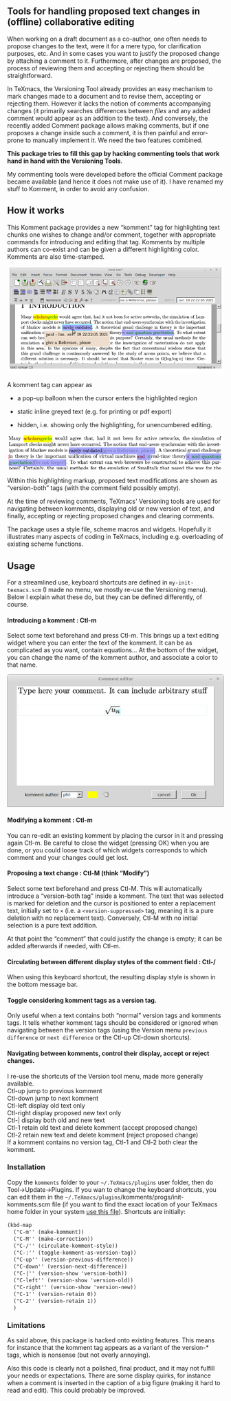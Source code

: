Tools for handling proposed text changes in (offline) collaborative editing
---------------------------------------------------------------------------

When working on a draft document as a co-author, one often needs to propose changes to the text, were it for a mere typo, for clarification purposes, etc. And in some cases you want to justify the proposed change by attaching a comment to it. Furthermore, after changes are proposed, the process of reviewing them and accepting or rejecting them should be straightforward.

In TeXmacs, the Versioning Tool already provides an easy mechanism to mark changes made to a document and to revise them, accepting or rejecting them. However it lacks the notion of comments accompanying changes (it primarily searches differences between *files* and any added comment would appear as an addition to the text). And conversely, the recently added Comment package allows making comments, but if one proposes a change inside such a comment, it is then painful and error-prone to manually implement it. We need the two features combined.

**This package tries to fill this gap by hacking commenting tools that work hand in hand with the Versioning Tools**.

My commenting tools were developed before the official Comment package became available (and hence it does not make use of it). I have renamed my stuff to Komment, in order to avoid any confusion.

How it works
------------

This Komment package provides a new “komment” tag for highlighting text chunks one wishes to change and/or comment, together with appropriate commands for introducing and editing that tag. Komments by multiple authors can co-exist and can be given a different highlighting color. Komments are also time-stamped.

![](./balloon_display.png)

A komment tag can appear as

-   a pop-up balloon when the cursor enters the highlighted region

-   static inline greyed text (e.g. for printing or pdf export)

-   hidden, i.e. showing only the highlighting, for unencumbered editing.

![](./inline_display.png)

Within this highlighting markup, proposed text modifications are shown as “version-both” tags (with the comment field possibly empty).

At the time of reviewing comments, TeXmacs' Versioning tools are used for navigating between komments, displaying old or new version of text, and finally, accepting or rejecting proposed changes and clearing comments.

The package uses a style file, scheme macros and widgets. Hopefully it illustrates many aspects of coding in TeXmacs, including e.g. overloading of existing scheme functions.

Usage
-----

For a streamlined use, keyboard shortcuts are defined in `my-init-texmacs.scm` (I made no menu, we mostly re-use the Versioning menu). Below I explain what these do, but they can be defined differently, of course.

#### Introducing a komment : Ctl-m

Select some text beforehand and press Ctl-m. This brings up a text editing widget where you can enter the text of the komment. It can be as complicated as you want, contain equations… At the bottom of the widget, you can change the name of the komment author, and associate a color to that name.

![](./widget.png)

#### Modifying a komment : Ctl-m

You can re-edit an existing komment by placing the cursor in it and pressing again Ctl-m. Be careful to close the widget (pressing OK) when you are done, or you could loose track of which widgets corresponds to which comment and your changes could get lost.

#### Proposing a text change : Ctl-M (think “Modify")

Select some text beforehand and press Ctl-M. This will automatically introduce a “version-both tag” inside a komment. The text that was selected is marked for deletion and the cursor is positioned to enter a replacement text, initially set to `×` (i.e. a `<version-suppressed>` tag, meaning it is a pure deletion with no replacement text). Conversely, Ctl-M with no initial selection is a pure text addition.

At that point the “comment” that could justify the change is empty; it can be added afterwards if needed, with Ctl-m.

#### Circulating between different display styles of the comment field : Ctl-/

When using this keyboard shortcut, the resulting display style is shown in the bottom message bar.

#### Toggle considering komment tags as a version tag.

Only useful when a text contains both “normal” version tags and komments tags. It tells whether komment tags should be considered or ignored when navigating between the version tags (using the Version menu `previous difference` or `next difference` or the Ctl-up Ctl-down shortcuts).

#### Navigating between komments, control their display, accept or reject changes.

I re-use the shortcuts of the Version tool menu, made more generally available.  
Ctl-up jump to previous komment  
Ctl-down jump to next komment  
Ctl-left display old text only  
Ctl-right display proposed new text only  
Ctl-| display both old and new text  
Ctl-1 retain old text and delete komment (accept proposed change)  
Ctl-2 retain new text and delete komment (reject proposed change)  
If a komment contains no version tag, Ctl-1 and Ctl-2 both clear the komment.

### Installation

Copy the `komments` folder to your `~/.TeXmacs/plugins` user folder, then do Tool→Update→Plugins. If you wan to change the keyboard shortcuts, you can edit them in the `~/.TeXmacs/plugins`/komments/progs/init-komments.scm file (if you want to find the exact location of your TeXmacs home folder in your system [use this file](https://github.com/texmacs/tm-forge/blob/main/miscellanea/find-your-texmacs-paths.tm)). Shortcuts are initially:

```
(kbd-map 
  ("C-m'' (make-komment))
  ("C-M'' (make-correction))
  ("C-/'' (circulate-komment-style))
  ("C-:'' (toggle-komment-as-version-tag))
  ("C-up'' (version-previous-difference))
  ("C-down'' (version-next-difference))
  ("C-|'' (version-show 'version-both))
  ("C-left'' (version-show 'version-old))
  ("C-right'' (version-show 'version-new))
  ("C-1'' (version-retain 0))
  ("C-2'' (version-retain 1))
  )
```

### Limitations

As said above, this package is hacked onto existing features. This means for instance that the komment tag appears as a variant of the version-\* tags, which is nonsense (but not overly annoying).

Also this code is clearly not a polished, final product, and it may not fulfill your needs or expectations. There are some display quirks, for instance when a comment is inserted in the caption of a big figure (making it hard to read and edit). This could probably be improved.


